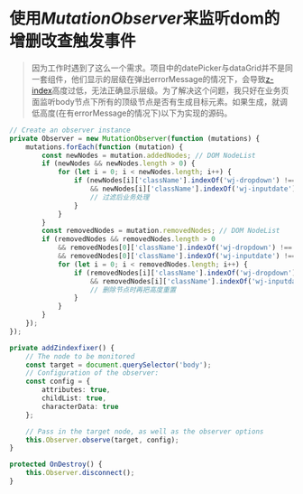 <!--
 * @Author: your name
 * @Date: 2020-02-08 13:50:27
 * @LastEditTime : 2020-02-08 14:41:18
 * @LastEditors  : Please set LastEditors
 * @Description: In User Settings Edit
 * @FilePath: /VoidBlog/docs/FrontEnd/使用MutationObserver来监听dom的增删改查触发事件.md
 -->
# 使用***MutationObserver***来监听dom的增删改查触发事件

> 因为工作时遇到了这么一个需求。项目中的datePicker与dataGrid并不是同一套组件，他们显示的层级在弹出errorMessage的情况下，会导致[z-index](/FrontEnd/zIndex的坑)高度过低，无法正确显示层级。为了解决这个问题，我只好在业务页面监听body节点下所有的顶级节点是否有生成目标元素。如果生成，就调低高度(在有errorMessage的情况下)以下为实现的源码。

```typescript
// Create an observer instance
private Observer = new MutationObserver(function (mutations) {
    mutations.forEach(function (mutation) {
        const newNodes = mutation.addedNodes; // DOM NodeList
        if (newNodes && newNodes.length > 0) {
            for (let i = 0; i < newNodes.length; i++) {
                if (newNodes[i]['className'].indexOf('wj-dropdown') !== -1
                    && newNodes[i]['className'].indexOf('wj-inputdate') !== -1) {
                    // 过滤后业务处理
                }
            }
        }
        const removedNodes = mutation.removedNodes; // DOM NodeList
        if (removedNodes && removedNodes.length > 0
            && removedNodes[0]['className'].indexOf('wj-dropdown') !== -1
            && removedNodes[0]['className'].indexOf('wj-inputdate') !== -1) {
            for (let i = 0; i < removedNodes.length; i++) {
                if (removedNodes[i]['className'].indexOf('wj-dropdown') !== -1
                    && removedNodes[i]['className'].indexOf('wj-inputdate') !== -1) {
                    // 删除节点时再把高度重置
                }
            }
        }
    });
});

private addZindexfixer() {
    // The node to be monitored
    const target = document.querySelector('body');
    // Configuration of the observer:
    const config = {
        attributes: true,
        childList: true,
        characterData: true
    };

    // Pass in the target node, as well as the observer options
    this.Observer.observe(target, config);
}

protected OnDestroy() {
    this.Observer.disconnect();
}
```
